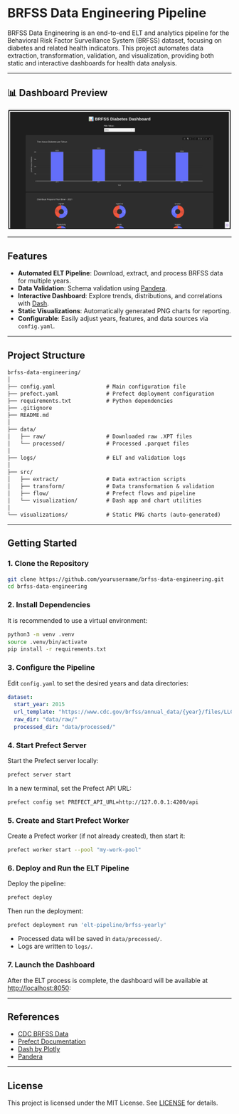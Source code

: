 # BRFSS Data Engineering Pipeline

BRFSS Data Engineering is an end-to-end ELT and analytics pipeline for the Behavioral Risk Factor Surveillance System (BRFSS) dataset, focusing on diabetes and related health indicators. This project automates data extraction, transformation, validation, and visualization, providing both static and interactive dashboards for health data analysis.

---

## 📊 Dashboard Preview

<p align="center">
  <img src="images/dashboard.png" alt="Dashboard Preview" width="500"/>
</p>

---

## Features

- **Automated ELT Pipeline**: Download, extract, and process BRFSS data for multiple years.
- **Data Validation**: Schema validation using [Pandera](https://pandera.readthedocs.io/).
- **Interactive Dashboard**: Explore trends, distributions, and correlations with [Dash](https://dash.plotly.com/).
- **Static Visualizations**: Automatically generated PNG charts for reporting.
- **Configurable**: Easily adjust years, features, and data sources via `config.yaml`.

---

## Project Structure

```
brfss-data-engineering/
│
├── config.yaml                # Main configuration file
├── prefect.yaml               # Prefect deployment configuration
├── requirements.txt           # Python dependencies
├── .gitignore
├── README.md
│
├── data/
│   ├── raw/                   # Downloaded raw .XPT files
│   └── processed/             # Processed .parquet files
│
├── logs/                      # ELT and validation logs
│
├── src/
│   ├── extract/               # Data extraction scripts
│   ├── transform/             # Data transformation & validation
│   ├── flow/                  # Prefect flows and pipeline
│   └── visualization/         # Dash app and chart utilities
│
└── visualizations/            # Static PNG charts (auto-generated)
```

---

## Getting Started

### 1. Clone the Repository

```bash
git clone https://github.com/yourusername/brfss-data-engineering.git
cd brfss-data-engineering
```

### 2. Install Dependencies

It is recommended to use a virtual environment:

```bash
python3 -m venv .venv
source .venv/bin/activate
pip install -r requirements.txt
```

### 3. Configure the Pipeline

Edit `config.yaml` to set the desired years and data directories:

```yaml
dataset:
  start_year: 2015
  url_template: "https://www.cdc.gov/brfss/annual_data/{year}/files/LLCP{year}XPT.zip"
  raw_dir: "data/raw/"
  processed_dir: "data/processed/"
```

### 4. Start Prefect Server

Start the Prefect server locally:

```bash
prefect server start
```

In a new terminal, set the Prefect API URL:

```bash
prefect config set PREFECT_API_URL=http://127.0.0.1:4200/api
```

### 5. Create and Start Prefect Worker

Create a Prefect worker (if not already created), then start it:

```bash
prefect worker start --pool "my-work-pool"
```

### 6. Deploy and Run the ELT Pipeline

Deploy the pipeline:

```bash
prefect deploy
```

Then run the deployment:

```bash
prefect deployment run 'elt-pipeline/brfss-yearly'
```

- Processed data will be saved in `data/processed/`.
- Logs are written to `logs/`.

### 7. Launch the Dashboard

After the ELT process is complete, the dashboard will be available at [http://localhost:8050](http://localhost:8050):

---

## References

- [CDC BRFSS Data](https://www.cdc.gov/brfss/annual_data/annual_data.htm)
- [Prefect Documentation](https://docs.prefect.io/)
- [Dash by Plotly](https://dash.plotly.com/)
- [Pandera](https://pandera.readthedocs.io/)

---

## License

This project is licensed under the MIT License. See [LICENSE](LICENSE) for details.

